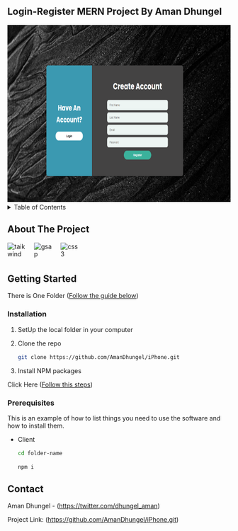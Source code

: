 <!-- Improved compatibility of back to top link: See: https://github.com/othneildrew/Best-README-Template/pull/73 -->
<a id="readme-top"></a>
<!--
*** Thanks for checking out the Best-README-Template. If you have a suggestion
*** that would make this better, please fork the repo and create a pull request
*** or simply open an issue with the tag "enhancement".
*** Don't forget to give the project a star!
*** Thanks again! Now go create something AMAZING! :D
-->

## Login-Register MERN Project By Aman Dhungel
<!-- PROJECT LOGO -->
<img src="https://github.com/AmanDhungel/login-signup-Mern/blob/master/client/public/login-register-3.png" alt="project-login-amandhungel" width="800" height="400"/>
<br />
<!-- TABLE OF CONTENTS -->
<details>
  <summary>Table of Contents</summary>
  <ol>
    <li>
      <a href="#about-the-project">About The Project</a>
      <ul>
        <li><a href="#built-with">Built With</a></li>
      </ul>
    </li>
    <li>
      <a href="#getting-started">Getting Started</a>
      <ul>
        <li><a href="#prerequisites">Prerequisites</a></li>
        <li><a href="#installation">Installation</a></li>
      </ul>
    </li>
    <li><a href="#usage">Usage</a></li>
    <li><a href="#contact">Contact</a></li>
  </ol>
</details>



<!-- ABOUT THE PROJECT -->
## About The Project
<div style="display: flex; flex-wrap: wrap; gap: 20px;">
  
 <img src="https://encrypted-tbn0.gstatic.com/images?q=tbn:ANd9GcQpi4Jwy4ksQEAMjl9RrFIRL6vFMWzbgSJoNw&s" alt="taikwind css" width="40" height="40"/>

 <img src="https://encrypted-tbn0.gstatic.com/images?q=tbn:ANd9GcRO997sJBVI-9RKeQV5tV3FDcfLfcQ89yXnWg&s" alt="gsap" width="40" height="40"/>

 <img src="https://w7.pngwing.com/pngs/79/518/png-transparent-js-react-js-logo-react-react-native-logos-icon-thumbnail.png" alt="css3" width="40" height="40"/>
</div>


<!-- GETTING STARTED -->
## Getting Started

There is One Folder  (<a href="#Installation">Follow the guide below</a>)

### Installation

1. SetUp the local folder in your computer
   
2. Clone the repo
   ```sh
   git clone https://github.com/AmanDhungel/iPhone.git
   ```
3. Install NPM packages
 <p>Click Here (<a href="#Prerequisites">Follow this steps</a>)</p>




### Prerequisites
<a id="Prerequisites"></a>
This is an example of how to list things you need to use the software and how to install them.
* Client
  ```sh
  cd folder-name
  ```
  ```sh
  npm i
  ```


<!-- CONTACT -->
## Contact

Aman Dhungel - (https://twitter.com/dhungel_aman)

Project Link: (https://github.com/AmanDhungel/iPhone.git)





